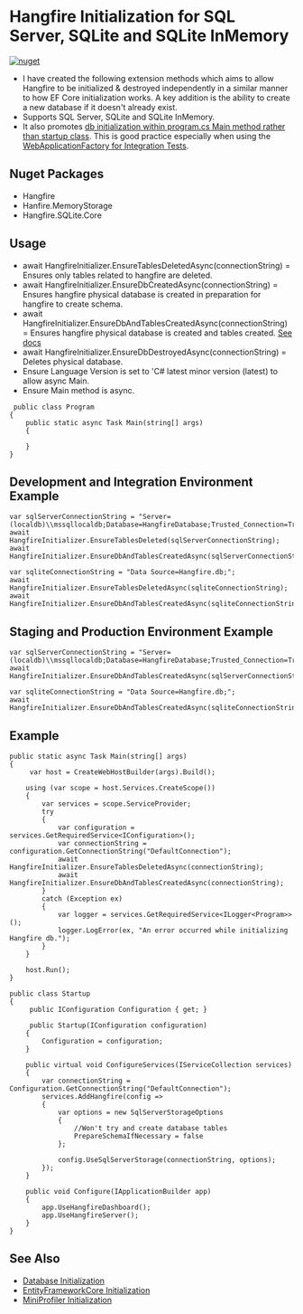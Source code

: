 # Hangfire Initialization for SQL Server, SQLite and SQLite InMemory
[![nuget](https://img.shields.io/nuget/v/Hangfire.Initialization.svg)](https://www.nuget.org/packages/Hangfire.Initialization/)

* I have created the following extension methods which aims to allow Hangfire to be initialized & destroyed independently in a similar manner to how EF Core initialization works. A key addition is the ability to create a new database if it doesn't already exist.
* Supports SQL Server, SQLite and SQLite InMemory.
* It also promotes [db initialization within program.cs Main method rather than startup class](https://docs.microsoft.com/en-us/aspnet/core/data/ef-mvc/intro?view=aspnetcore-2.2). This is good practice especially when using the [WebApplicationFactory for Integration Tests](https://docs.microsoft.com/en-us/aspnet/core/test/integration-tests?view=aspnetcore-2.2).

## Nuget Packages
* Hangfire
* Hanfire.MemoryStorage
* Hangfire.SQLite.Core

## Usage
* await HangfireInitializer.EnsureTablesDeletedAsync(connectionString) = Ensures only tables related to hangfire are deleted.
* await HangfireInitializer.EnsureDbCreatedAsync(connectionString) = Ensures hangfire physical database is created in preparation for hangfire to create schema.
* await HangfireInitializer.EnsureDbAndTablesCreatedAsync(connectionString) = Ensures hangfire physical database is created and tables created. [See docs](http://docs.hangfire.io/en/latest/configuration/using-sql-server.html)
* await HangfireInitializer.EnsureDbDestroyedAsync(connectionString) = Deletes physical database.
* Ensure Language Version is set to 'C# latest minor version (latest) to allow async Main.
* Ensure Main method is async.
```
 public class Program
{
	public static async Task Main(string[] args)
	{
		
	}
}
```

## Development and Integration Environment Example
```
var sqlServerConnectionString = "Server=(localdb)\\mssqllocaldb;Database=HangfireDatabase;Trusted_Connection=True;MultipleActiveResultSets=true;";
await HangfireInitializer.EnsureTablesDeleted(sqlServerConnectionString);
await HangfireInitializer.EnsureDbAndTablesCreatedAsync(sqlServerConnectionString);

var sqliteConnectionString = "Data Source=Hangfire.db;";
await HangfireInitializer.EnsureTablesDeletedAsync(sqliteConnectionString);
await HangfireInitializer.EnsureDbAndTablesCreatedAsync(sqliteConnectionString);
```

## Staging and Production Environment Example
```
var sqlServerConnectionString = "Server=(localdb)\\mssqllocaldb;Database=HangfireDatabase;Trusted_Connection=True;MultipleActiveResultSets=true;";
await HangfireInitializer.EnsureDbAndTablesCreatedAsync(sqlServerConnectionString);

var sqliteConnectionString = "Data Source=Hangfire.db;";
await HangfireInitializer.EnsureDbAndTablesCreatedAsync(sqliteConnectionString);
```

## Example
```
public static async Task Main(string[] args)
{
     var host = CreateWebHostBuilder(args).Build();

    using (var scope = host.Services.CreateScope())
    {
        var services = scope.ServiceProvider;
        try
        {
            var configuration = services.GetRequiredService<IConfiguration>();
			var connectionString = configuration.GetConnectionString("DefaultConnection");
            await HangfireInitializer.EnsureTablesDeletedAsync(connectionString);
			await HangfireInitializer.EnsureDbAndTablesCreatedAsync(connectionString);
        }
        catch (Exception ex)
        {
            var logger = services.GetRequiredService<ILogger<Program>>();
            logger.LogError(ex, "An error occurred while initializing Hangfire db.");
        }
    }

    host.Run();
}

public class Startup
{
     public IConfiguration Configuration { get; }

	 public Startup(IConfiguration configuration)
	{
		Configuration = configuration;
	}
	
	public virtual void ConfigureServices(IServiceCollection services)
	{
		var connectionString = Configuration.GetConnectionString("DefaultConnection");
		services.AddHangfire(config =>
		{
			var options = new SqlServerStorageOptions
			{
				//Won't try and create database tables
				PrepareSchemaIfNecessary = false
			};

			config.UseSqlServerStorage(connectionString, options);
		});
	}

	public void Configure(IApplicationBuilder app)
	{
		app.UseHangfireDashboard();
		app.UseHangfireServer();
	}
}
```

## See Also
* [Database Initialization](https://github.com/davidikin45/Database.Initialization)
* [EntityFrameworkCore Initialization](https://github.com/davidikin45/EntityFrameworkCore.Initialization)
* [MiniProfiler Initialization](https://github.com/davidikin45/MiniProfilerDb.Initialization)